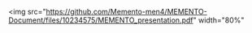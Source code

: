 
<img src="https://github.com/Memento-men4/MEMENTO-Document/files/10234575/MEMENTO_presentation.pdf" width="80%"


